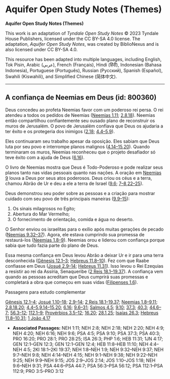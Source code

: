 # Aquifer Open Study Notes (Themes)

**Aquifer Open Study Notes (Themes)**

This work is an adaptation of *Tyndale Open Study Notes* © 2023 Tyndale House Publishers, licensed under the CC BY\-SA 4\.0 license. The adaptation, *Aquifer Open Study Notes*, was created by BiblioNexus and is also licensed under CC BY\-SA 4\.0\.

This resource has been adapted into multiple languages, including English, Tok Pisin, Arabic (عربي), French (Français), Hindi (हिंदी), Indonesian (Bahasa Indonesia), Portuguese (Português), Russian (Русский), Spanish (Español), Swahili (Kiswahili), and Simplified Chinese (简体中文).



--------------------------------

## A confiança de Neemias em Deus (id: 800360)

Deus concedeu ao profeta Neemias favor com um poderoso rei persa. O rei atendeu a todos os pedidos de Neemias ([Neemias 1\.11](https://ref.ly/Neh1:11); [2\.8](https://ref.ly/Neh2:8),[18](https://ref.ly/Neh2:18)). Neemias então compartilhou confiantemente seu ousado plano de reconstruir os muros de Jerusalém. O povo de Jerusalém confiava que Deus os ajudaria a ter êxito e os protegeria dos inimigos ([2\.18](https://ref.ly/Neh2:18); [4\.4–5](https://ref.ly/Neh4:4-Neh4:5),[9](https://ref.ly/Neh4:9)).

Eles continuaram seu trabalho apesar da oposição. Eles sabiam que Deus luta por seu povo e interrompe planos malignos ([4\.14–15](https://ref.ly/Neh4:14-Neh4:15),[20](https://ref.ly/Neh4:20)). Quando terminaram os muros, Neemias reconheceu que o projeto desafiador só teve êxito com a ajuda de Deus ([6\.16](https://ref.ly/Neh6:16)).

O livro de Neemias mostra que Deus é Todo\-Poderoso e pode realizar seus planos tanto nas vidas pessoais quanto nas nações. A oração em [Neemias 9](https://ref.ly/Neh9:1-Neh9:38) louva a Deus por seus atos poderosos. Deus criou os céus e a terra, chamou Abrão de Ur e deu a ele a terra de Israel ([9\.6](https://ref.ly/Neh9:6); [7–8](https://ref.ly/Neh9:7-Neh9:8),[22–25](https://ref.ly/Neh9:22-Neh9:25)).

Deus demonstrou seu poder sobre as pessoas e a criação para mostrar cuidado com seu povo de três principais maneiras ([9\.9–15](https://ref.ly/Neh9:9-Neh9:15)):

1. Os sinais milagrosos no Egito;
2. Abertura do Mar Vermelho;
3. O fornecimento de orientação, comida e água no deserto.

O Senhor enviou os israelitas para o exílio após muitas gerações de pecado ([Neemias 9\.32–37](https://ref.ly/Neh9:32-Neh9:37)). Agora, ele estava cumprindo sua promessa de restaurá\-los ([Neemias 1\.8–9](https://ref.ly/Neh1:8-Neh1:9)). Neemias orou e liderou com confiança porque sabia que tudo fazia parte do plano de Deus.

Essa mesma confiança em Deus levou Abrão a deixar Ur e ir para uma terra desconhecida ([Gênesis 12\.1–3](https://ref.ly/Gen12:1-Gen12:3); [Hebreus 11\.8–10](https://ref.ly/Heb11:8-Heb11:10)). Fez com que Raabe confiasse em Deus ([Josué 2\.9–14](https://ref.ly/Josh2:9-Josh2:14); [Hebreus 11\.31](https://ref.ly/Heb11:31)). Isso levou o Rei Ezequias a resistir ao rei da Assíria, Senaqueribe ([2 Reis 18\.1–19\.37](https://ref.ly/2Kgs18:1-2Kgs19:37)). A confiança vem quando as pessoas acreditam que Deus cumprirá suas promessas e completará a obra que começou em suas vidas ([Filipenses 1\.6](https://ref.ly/Phil1:6)).

Passagens para estudo complementar

[Gênesis 12\.1–4](https://ref.ly/Gen12:1-Gen12:4); [Josué 1\.10–18](https://ref.ly/Josh1:10-Josh1:18); [2\.9–14](https://ref.ly/Josh2:9-Josh2:14); [2 Reis 18\.1–19\.37](https://ref.ly/2Kgs18:1-2Kgs19:37); [Neemias 1\.8–9](https://ref.ly/Neh1:8-Neh1:9),[11](https://ref.ly/Neh1:11); [2\.8](https://ref.ly/Neh2:8),[18](https://ref.ly/Neh2:18),[20](https://ref.ly/Neh2:20); [4\.4–5](https://ref.ly/Neh4:4-Neh4:5),[9](https://ref.ly/Neh4:9),[14–15](https://ref.ly/Neh4:14-Neh4:15),[20](https://ref.ly/Neh4:20); [6\.16](https://ref.ly/Neh6:16); [9\.6–31](https://ref.ly/Neh9:6-Neh9:31); [Salmos 4\.5](https://ref.ly/Ps4:5); [9\.10](https://ref.ly/Ps9:10); [37\.3](https://ref.ly/Ps37:3); [40\.3](https://ref.ly/Ps40:3); [44\.6–7](https://ref.ly/Ps44:6-Ps44:7); [56\.3–12](https://ref.ly/Ps56:3-Ps56:12); [112\.1–9](https://ref.ly/Ps112:1-Ps112:9); [Provérbios 3\.5–12](https://ref.ly/Prov3:5-Prov3:12); [16\.20](https://ref.ly/Prov16:20); [28\.1](https://ref.ly/Prov28:1),[25](https://ref.ly/Prov28:25); [Isaías 26\.3](https://ref.ly/Isa26:3); [Hebreus 11\.8–10](https://ref.ly/Heb11:8-Heb11:10),[31](https://ref.ly/Heb11:31); [1 João 4\.17](https://ref.ly/1John4:17)

* **Associated Passages:** NEH 1:11; NEH 2:8; NEH 2:18; NEH 2:20; NEH 4:9; NEH 4:20; NEH 6:16; NEH 9:6; PSA 4:5; PSA 9:10; PSA 37:3; PSA 40:3; PRO 16:20; PRO 28:1; PRO 28:25; ISA 26:3; PHP 1:6; HEB 11:31; 1JN 4:17; GEN 12:1–GEN 12:3; GEN 12:1–GEN 12:4; HEB 11:8–HEB 11:10; NEH 4:4–NEH 4:5; 2KI 18:1–2KI 19:37; NEH 1:8–NEH 1:9; NEH 9:32–NEH 9:37; NEH 9:7–NEH 9:8; NEH 4:14–NEH 4:15; NEH 9:1–NEH 9:38; NEH 9:22–NEH 9:25; NEH 9:9–NEH 9:15; JOS 2:9–JOS 2:14; JOS 1:10–JOS 1:18; NEH 9:6–NEH 9:31; PSA 44:6–PSA 44:7; PSA 56:3–PSA 56:12; PSA 112:1–PSA 112:9; PRO 3:5–PRO 3:12

